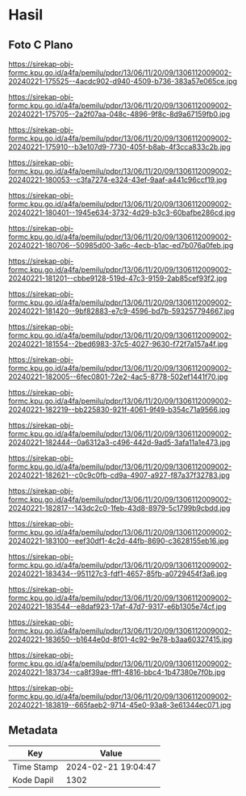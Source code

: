 # Hasil

## Foto C Plano

https://sirekap-obj-formc.kpu.go.id/a4fa/pemilu/pdpr/13/06/11/20/09/1306112009002-20240221-175525--4acdc902-d940-4509-b736-383a57e065ce.jpg

https://sirekap-obj-formc.kpu.go.id/a4fa/pemilu/pdpr/13/06/11/20/09/1306112009002-20240221-175705--2a2f07aa-048c-4896-9f8c-8d9a67159fb0.jpg

https://sirekap-obj-formc.kpu.go.id/a4fa/pemilu/pdpr/13/06/11/20/09/1306112009002-20240221-175910--b3e107d9-7730-405f-b8ab-4f3cca833c2b.jpg

https://sirekap-obj-formc.kpu.go.id/a4fa/pemilu/pdpr/13/06/11/20/09/1306112009002-20240221-180053--c3fa7274-e324-43ef-9aaf-a441c96ccf19.jpg

https://sirekap-obj-formc.kpu.go.id/a4fa/pemilu/pdpr/13/06/11/20/09/1306112009002-20240221-180401--1945e634-3732-4d29-b3c3-60bafbe286cd.jpg

https://sirekap-obj-formc.kpu.go.id/a4fa/pemilu/pdpr/13/06/11/20/09/1306112009002-20240221-180706--50985d00-3a6c-4ecb-b1ac-ed7b076a0feb.jpg

https://sirekap-obj-formc.kpu.go.id/a4fa/pemilu/pdpr/13/06/11/20/09/1306112009002-20240221-181201--cbbe9128-519d-47c3-9159-2ab85cef93f2.jpg

https://sirekap-obj-formc.kpu.go.id/a4fa/pemilu/pdpr/13/06/11/20/09/1306112009002-20240221-181420--9bf82883-e7c9-4596-bd7b-593257794667.jpg

https://sirekap-obj-formc.kpu.go.id/a4fa/pemilu/pdpr/13/06/11/20/09/1306112009002-20240221-181554--2bed6983-37c5-4027-9630-f72f7a157a4f.jpg

https://sirekap-obj-formc.kpu.go.id/a4fa/pemilu/pdpr/13/06/11/20/09/1306112009002-20240221-182005--6fec0801-72e2-4ac5-8778-502ef1441f70.jpg

https://sirekap-obj-formc.kpu.go.id/a4fa/pemilu/pdpr/13/06/11/20/09/1306112009002-20240221-182219--bb225830-921f-4061-9f49-b354c71a9566.jpg

https://sirekap-obj-formc.kpu.go.id/a4fa/pemilu/pdpr/13/06/11/20/09/1306112009002-20240221-182444--0a6312a3-c496-442d-9ad5-3afa11a1e473.jpg

https://sirekap-obj-formc.kpu.go.id/a4fa/pemilu/pdpr/13/06/11/20/09/1306112009002-20240221-182621--c0c9c0fb-cd9a-4907-a927-f87a37f32783.jpg

https://sirekap-obj-formc.kpu.go.id/a4fa/pemilu/pdpr/13/06/11/20/09/1306112009002-20240221-182817--143dc2c0-1feb-43d8-8979-5c1799b9cbdd.jpg

https://sirekap-obj-formc.kpu.go.id/a4fa/pemilu/pdpr/13/06/11/20/09/1306112009002-20240221-183100--eef30df1-4c2d-44fb-8690-c3628155eb16.jpg

https://sirekap-obj-formc.kpu.go.id/a4fa/pemilu/pdpr/13/06/11/20/09/1306112009002-20240221-183434--951127c3-fdf1-4657-85fb-a0729454f3a6.jpg

https://sirekap-obj-formc.kpu.go.id/a4fa/pemilu/pdpr/13/06/11/20/09/1306112009002-20240221-183544--e8daf923-17af-47d7-9317-e6b1305e74cf.jpg

https://sirekap-obj-formc.kpu.go.id/a4fa/pemilu/pdpr/13/06/11/20/09/1306112009002-20240221-183650--b1644e0d-8f01-4c92-9e78-b3aa60327415.jpg

https://sirekap-obj-formc.kpu.go.id/a4fa/pemilu/pdpr/13/06/11/20/09/1306112009002-20240221-183734--ca8f39ae-fff1-4816-bbc4-1b47380e7f0b.jpg

https://sirekap-obj-formc.kpu.go.id/a4fa/pemilu/pdpr/13/06/11/20/09/1306112009002-20240221-183819--665faeb2-9714-45e0-93a8-3e61344ec071.jpg


## Metadata

| Key        | Value               |
| ---------- | ------------------- |
| Time Stamp | 2024-02-21 19:04:47 |
| Kode Dapil | 1302                |



